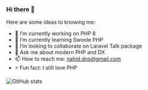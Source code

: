 ### Hi there 👋


Here are some ideas to knowing me:

- 🔭 I’m currently working on PHP 8
- 🌱 I’m currently learning Swoole PHP
- 👯 I’m looking to collaborate on Laravel Talk package
- 💬 Ask me about modern PHP and DX
- 📫 How to reach me: nahid.dns@gmail.com
- ⚡ Fun fact: I still love PHP


![GitHub stats](https://github-readme-stats.vercel.app/api?username=nahid&show_icons=true&theme=vision-friendly-dark)
